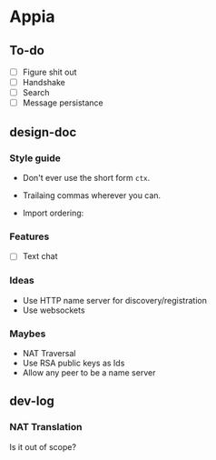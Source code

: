 # Appia

## To-do

- [ ] Figure shit out
- [ ] Handshake
- [ ] Search
- [ ] Message persistance

## design-doc

### Style guide

- Don't ever use the short form `ctx`.
- Trailaing commas wherever you can.
- Import ordering:

    <std imports>

    <package imports>

    <relative imports>

### Features

- [ ] Text chat

### Ideas

- Use HTTP name server for discovery/registration
- Use websockets

### Maybes

- NAT Traversal
- Use RSA public keys as Ids
- Allow any peer to be a name server

## dev-log

### NAT Translation

Is it out of scope?
